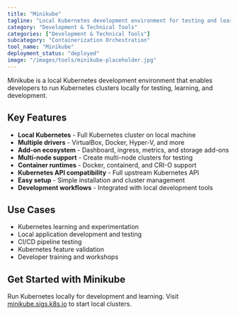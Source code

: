```yaml
---
title: "Minikube"
tagline: "Local Kubernetes development environment for testing and learning"
category: "Development & Technical Tools"
categories: ["Development & Technical Tools"]
subcategory: "Containerization Orchestration"
tool_name: "Minikube"
deployment_status: "deployed"
image: "/images/tools/minikube-placeholder.jpg"
---
```

Minikube is a local Kubernetes development environment that enables developers to run Kubernetes clusters locally for testing, learning, and development.

## Key Features

- **Local Kubernetes** - Full Kubernetes cluster on local machine
- **Multiple drivers** - VirtualBox, Docker, Hyper-V, and more
- **Add-on ecosystem** - Dashboard, ingress, metrics, and storage add-ons
- **Multi-node support** - Create multi-node clusters for testing
- **Container runtimes** - Docker, containerd, and CRI-O support
- **Kubernetes API compatibility** - Full upstream Kubernetes API
- **Easy setup** - Simple installation and cluster management
- **Development workflows** - Integrated with local development tools

## Use Cases

- Kubernetes learning and experimentation
- Local application development and testing
- CI/CD pipeline testing
- Kubernetes feature validation
- Developer training and workshops

## Get Started with Minikube

Run Kubernetes locally for development and learning. Visit [minikube.sigs.k8s.io](https://minikube.sigs.k8s.io) to start local clusters.